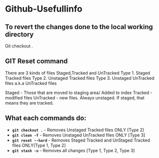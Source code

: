 # Github-Usefullinfo

## To revert the changes done to the local working directory
Git checkout .


## GIT Reset command
There are 3 kinds of files Staged,Tracked and UnTracked
Type 1. Staged Tracked files
Type 2. Unstaged Tracked files
Type 3. Unstaged UnTracked files a.k.a UnTracked files

Staged - Those that are moved to staging area/ Added to index
Tracked - modified files
UnTracked - new files. Always unstaged. If staged, that means they are tracked.

## What each commands do:
* **```git checkout .```** - Removes Unstaged Tracked files ONLY [Type 2]
* **```git clean -f```** - Removes Unstaged UnTracked files ONLY [Type 3]
* **```git reset --hard```** - Removes Staged Tracked and UnStaged Tracked files ONLY[Type 1, Type 2]
* **```git stash -u```** - Removes all changes [Type 1, Type 2, Type 3]
